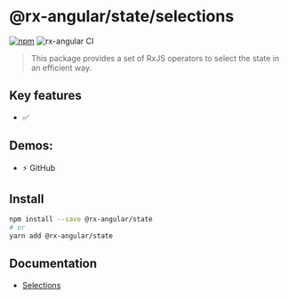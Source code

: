 # @rx-angular/state/selections

[![npm](https://img.shields.io/npm/v/%40rx-angular%2Fcdk.svg)](https://www.npmjs.com/package/%40rx-angular%2Fcdk)
![rx-angular CI](https://github.com/rx-angular/rx-angular/workflows/rx-angular%20CI/badge.svg?branch=master)

> This package provides a set of RxJS operators to select the state in an efficient way.

## Key features

- ✅

## Demos:

- ⚡ GitHub

## Install

```bash
npm install --save @rx-angular/state
# or
yarn add @rx-angular/state
```

## Documentation

- [Selections](https://rx-angular.io/docs/state/selections)
